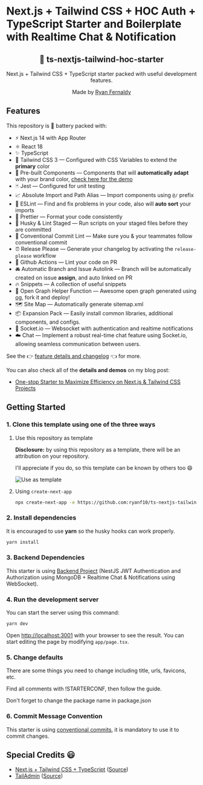 # Next.js + Tailwind CSS + HOC Auth + TypeScript Starter and Boilerplate with Realtime Chat & Notification

<div align="center">
  <h2>🔋 ts-nextjs-tailwind-hoc-starter</h2>
  <p>Next.js + Tailwind CSS + TypeScript starter packed with useful development features.</p>
  <p>Made by <a href="https://ryanfernaldy.vercel.app">Ryan Fernaldy</a></p>

</div>

## Features

This repository is 🔋 battery packed with:

- ⚡️ Next.js 14 with App Router
- ⚛️ React 18
- ✨ TypeScript
- 💨 Tailwind CSS 3 — Configured with CSS Variables to extend the **primary** color
- 💎 Pre-built Components — Components that will **automatically adapt** with your brand color, [check here for the demo](https://tsnext-tw.thcl.dev/components)
- 🃏 Jest — Configured for unit testing
- 📈 Absolute Import and Path Alias — Import components using `@/` prefix
- 📏 ESLint — Find and fix problems in your code, also will **auto sort** your imports
- 💖 Prettier — Format your code consistently
- 🐶 Husky & Lint Staged — Run scripts on your staged files before they are committed
- 🤖 Conventional Commit Lint — Make sure you & your teammates follow conventional commit
- ⏰ Release Please — Generate your changelog by activating the `release-please` workflow
- 👷 Github Actions — Lint your code on PR
- 🚘 Automatic Branch and Issue Autolink — Branch will be automatically created on issue **assign**, and auto linked on PR
- 🔥 Snippets — A collection of useful snippets
- 👀 Open Graph Helper Function — Awesome open graph generated using [og](https://github.com/theodorusclarence/og), fork it and deploy!
- 🗺 Site Map — Automatically generate sitemap.xml
- 📦 Expansion Pack — Easily install common libraries, additional components, and configs.
- 📡 Socket.io — Websocket with authentication and realtime notifications
- ☁️ Chat — Implement a robust real-time chat feature using Socket.io, allowing seamless communication between users.

See the 👉 [feature details and changelog](https://github.com/theodorusclarence/ts-nextjs-tailwind-starter/blob/main/CHANGELOG.md) 👈 for more.

You can also check all of the **details and demos** on my blog post:

- [One-stop Starter to Maximize Efficiency on Next.js & Tailwind CSS Projects](https://theodorusclarence.com/blog/one-stop-starter)

## Getting Started

### 1. Clone this template using one of the three ways

1. Use this repository as template

   **Disclosure:** by using this repository as a template, there will be an attribution on your repository.

   I'll appreciate if you do, so this template can be known by others too 😄

   ![Use as template](https://user-images.githubusercontent.com/55318172/129183039-1a61e68d-dd90-4548-9489-7b3ccbb35810.png)

2. Using `create-next-app`

   ```bash
   npx create-next-app -e https://github.com:ryanf10/ts-nextjs-tailwind-hoc-starter.git  project-name
   ```

### 2. Install dependencies

It is encouraged to use **yarn** so the husky hooks can work properly.

```bash
yarn install
```

### 3. Backend Dependencies

This starter is using [Backend Project](https://github.com/ryanf10/nestjs-auth-mongodb) (NestJS JWT Authentication and Authorization using MongoDB + Realtime Chat & Notifications using WebSocket).

### 4. Run the development server

You can start the server using this command:

```bash
yarn dev
```

Open [http://localhost:3001](http://localhost:3001) with your browser to see the result. You can start editing the page by modifying `app/page.tsx`.

### 5. Change defaults

There are some things you need to change including title, urls, favicons, etc.

Find all comments with !STARTERCONF, then follow the guide.

Don't forget to change the package name in package.json

### 6. Commit Message Convention

This starter is using [conventional commits](https://www.conventionalcommits.org/en/v1.0.0/), it is mandatory to use it to commit changes.

## Special Credits 😃

<!--
TEMPLATE
- [sitename](https://sitelink.com) ([Source](https://github.com/githublink))
- [sitename](https://sitelink.com)
-->

- [Next.js + Tailwind CSS + TypeScript](https://tsnext-tw.thcl.dev) ([Source](https://github.com/theodorusclarence/ts-nextjs-tailwind-starter))
- [TailAdmin](https://nextjs-demo.tailadmin.com/) ([Source](https://github.com/TailAdmin/free-nextjs-admin-dashboard))
